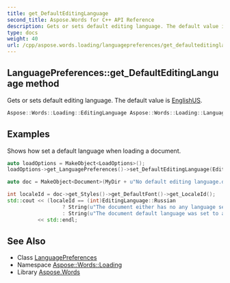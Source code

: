 ```yaml
---
title: get_DefaultEditingLanguage
second_title: Aspose.Words for C++ API Reference
description: Gets or sets default editing language. The default value is EnglishUS.
type: docs
weight: 40
url: /cpp/aspose.words.loading/languagepreferences/get_defaulteditinglanguage/
---
```

## LanguagePreferences::get_DefaultEditingLanguage method


Gets or sets default editing language. The default value is [EnglishUS](../../editinglanguage/).

```cpp
Aspose::Words::Loading::EditingLanguage Aspose::Words::Loading::LanguagePreferences::get_DefaultEditingLanguage() const
```


## Examples



Shows how set a default language when loading a document. 
```cpp
auto loadOptions = MakeObject<LoadOptions>();
loadOptions->get_LanguagePreferences()->set_DefaultEditingLanguage(EditingLanguage::Russian);

auto doc = MakeObject<Document>(MyDir + u"No default editing language.docx", loadOptions);

int localeId = doc->get_Styles()->get_DefaultFont()->get_LocaleId();
std::cout << (localeId == (int)EditingLanguage::Russian
                  ? String(u"The document either has no any language set in defaults or it was set to Russian originally.")
                  : String(u"The document default language was set to another than Russian language originally, so it is not overridden."))
          << std::endl;
```

## See Also

* Class [LanguagePreferences](../)
* Namespace [Aspose::Words::Loading](../../)
* Library [Aspose.Words](../../../)
